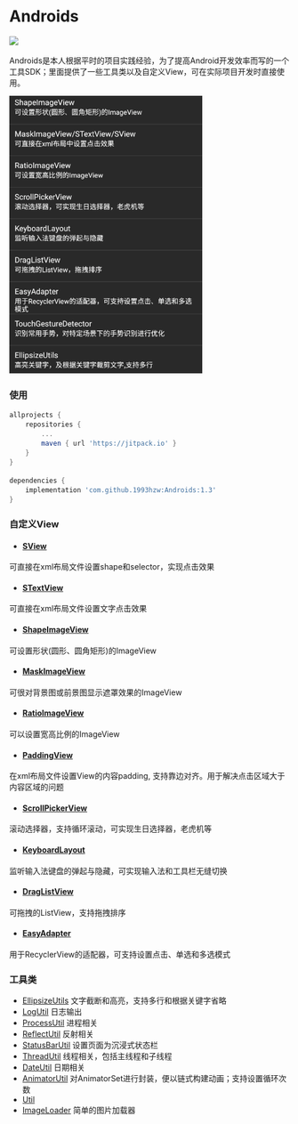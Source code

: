 Androids
======
[![](https://jitpack.io/v/1993hzw/Androids.svg)](https://jitpack.io/#1993hzw/Androids)

Androids是本人根据平时的项目实践经验，为了提高Android开发效率而写的一个工具SDK；里面提供了一些工具类以及自定义View，可在实际项目开发时直接使用。

![ANDROIDS](https://raw.githubusercontent.com/1993hzw/common/master/Androids/android4.png)

### 使用
```gradle
allprojects {
    repositories {
        ...
        maven { url 'https://jitpack.io' }
    }
}

dependencies {
    implementation 'com.github.1993hzw:Androids:1.3'
}
```
### 自定义View

  * #### [SView](https://github.com/1993hzw/Androids/blob/master/README_SView.md)
  
  可直接在xml布局文件设置shape和selector，实现点击效果

  * #### [STextView](https://github.com/1993hzw/Androids/blob/master/README_STextView.md)
  
  可直接在xml布局文件设置文字点击效果
  
  * #### [ShapeImageView](https://github.com/1993hzw/Androids/blob/master/README_ShapeImageView.md)
  
  可设置形状(圆形、圆角矩形)的ImageView
 
  * #### [MaskImageView](https://github.com/1993hzw/Androids/blob/master/README_MaskImageView.md)
  
  可很对背景图或前景图显示遮罩效果的ImageView

  * #### [RatioImageView](https://github.com/1993hzw/Androids/blob/master/README_RatioImageView.md)
  
  可以设置宽高比例的ImageView
  
  * #### [PaddingView](https://github.com/1993hzw/Androids/blob/master/README_PaddingView.md)
    
  在xml布局文件设置View的内容padding, 支持靠边对齐。用于解决点击区域大于内容区域的问题
  
  * #### [ScrollPickerView](https://github.com/1993hzw/Androids/blob/master/README_ScrollPickerView.md)
  
  滚动选择器，支持循环滚动，可实现生日选择器，老虎机等
    
  * #### [KeyboardLayout](https://github.com/1993hzw/Androids/blob/master/README_KeyboardLayout.md)
  
  监听输入法键盘的弹起与隐藏，可实现输入法和工具栏无缝切换

  * #### [DragListView](https://github.com/1993hzw/Androids/blob/master/README_DragListView.md)
  
  可拖拽的ListView，支持拖拽排序 
  
  * #### [EasyAdapter](https://github.com/1993hzw/Androids/blob/master/README_EasyAdapter.md)
  
  用于RecyclerView的适配器，可支持设置点击、单选和多选模式

### 工具类

  * [EllipsizeUtils](https://github.com/1993hzw/Androids/blob/master/README_EllipsizeUtils.md) 文字截断和高亮，支持多行和根据关键字省略
  * [LogUtil](https://github.com/1993hzw/Androids/blob/master/androids/src/cn/forward/androids/utils/LogUtil.java) 日志输出
  * [ProcessUtil](https://github.com/1993hzw/Androids/blob/master/androids/src/cn/forward/androids/utils/ProcessUtil.java) 进程相关
  * [ReflectUtil](https://github.com/1993hzw/Androids/blob/master/androids/src/cn/forward/androids/utils/ReflectUtil.java) 反射相关
  * [StatusBarUtil](https://github.com/1993hzw/Androids/blob/master/androids/src/cn/forward/androids/utils/StatusBarUtil.java) 设置页面为沉浸式状态栏
  * [ThreadUtil](https://github.com/1993hzw/Androids/blob/master/androids/src/cn/forward/androids/utils/ThreadUtil.java) 线程相关，包括主线程和子线程
  * [DateUtil](https://github.com/1993hzw/Androids/blob/master/androids/src/cn/forward/androids/utils/DateUtil.java) 日期相关
  * [AnimatorUtil](https://github.com/1993hzw/Androids/blob/master/README_AnimatorUtil.md) 对AnimatorSet进行封装，便以链式构建动画；支持设置循环次数
  * [Util](https://github.com/1993hzw/Androids/blob/master/androids/src/cn/forward/androids/utils/Util.java)
  * [ImageLoader](https://github.com/1993hzw/Androids/blob/master/androids/src/cn/forward/androids/Image/LocalImagerLoader.java) 简单的图片加载器

